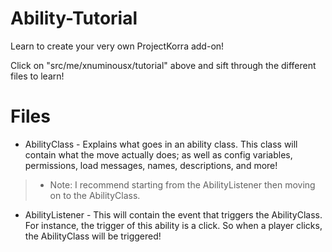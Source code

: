 # Ability-Tutorial
Learn to create your very own ProjectKorra add-on!

Click on "src/me/xnuminousx/tutorial" above and sift through the different files to learn!

# Files
* AbilityClass - Explains what goes in an ability class. This class will contain what the move actually does; as well as config variables, permissions, load messages, names, descriptions, and more!
> * Note: I recommend starting from the AbilityListener then moving on to the AbilityClass.
* AbilityListener - This will contain the event that triggers the AbilityClass. For instance, the trigger of this ability is a click. So when a player clicks, the AbilityClass will be triggered!
